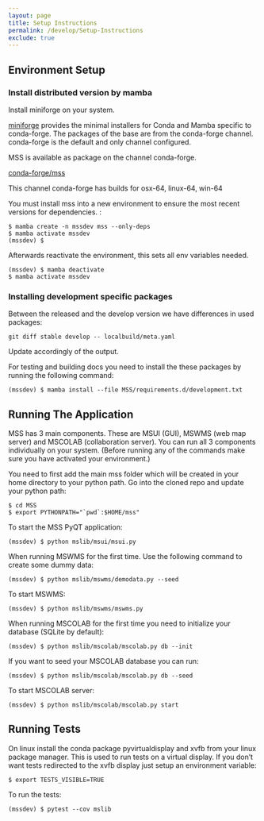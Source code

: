 ```yaml
---
layout: page
title: Setup Instructions
permalink: /develop/Setup-Instructions
exclude: true
---
```


## Environment Setup

### Install distributed version by mamba

Install miniforge on your system.

[miniforge](https://github.com/conda-forge/miniforge#download) provides the minimal installers 
for Conda and Mamba specific to conda-forge. The packages of the base are from the conda-forge channel.
conda-forge is the default and only channel configured.

MSS is available as package on the channel conda-forge.

[conda-forge/mss](https://anaconda.org/conda-forge/mss)

This channel conda-forge has builds for osx-64, linux-64, win-64

You must install mss into a new environment to ensure the most recent
versions for dependencies. :

    $ mamba create -n mssdev mss --only-deps
    $ mamba activate mssdev
    (mssdev) $ 

Afterwards reactivate the environment, this sets all env variables needed.

    (mssdev) $ mamba deactivate
    $ mamba activate mssdev

### Installing development specific packages

Between the released and the develop version we have differences in used packages:

    git diff stable develop -- localbuild/meta.yaml
    
Update accordingly of the output.

For testing and building docs you need to install the these packages by running the following command:

    (mssdev) $ mamba install --file MSS/requirements.d/development.txt

## Running The Application

MSS has 3 main components. These are MSUI (GUI), MSWMS (web map server) and MSCOLAB (collaboration server). You can run all 3 components individually on your system. 
(Before running any of the commands make sure you have activated your environment.)

You need to first add the main mss folder which will be created in your home directory to your python path. Go into the cloned repo and update your python path:

    $ cd MSS
    $ export PYTHONPATH="`pwd`:$HOME/mss"

To start the MSS PyQT application:

    (mssdev) $ python mslib/msui/msui.py

When running MSWMS for the first time. Use the following command to create some dummy data:

    (mssdev) $ python mslib/mswms/demodata.py --seed

To start MSWMS:

    (mssdev) $ python mslib/mswms/mswms.py

When running MSCOLAB for the first time you need to initialize your database (SQLite by default):

    (mssdev) $ python mslib/mscolab/mscolab.py db --init

If you want to seed your MSCOLAB database you can run:

    (mssdev) $ python mslib/mscolab/mscolab.py db --seed

To start MSCOLAB server:

    (mssdev) $ python mslib/mscolab/mscolab.py start

## Running Tests

On linux install the conda package pyvirtualdisplay and xvfb from your linux package manager. This is used to run tests on a virtual display. If you don’t want tests redirected to the xvfb display just setup an environment variable:

    $ export TESTS_VISIBLE=TRUE

To run the tests:

    (mssdev) $ pytest --cov mslib
